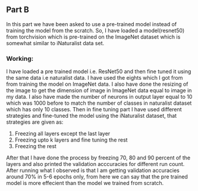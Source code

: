 ## Part B

In this part we have been asked to use a pre-trained model instead of training the model from the scratch. So, I have loaded a model(resnet50) from torchvision which is pre-trained on the ImageNet dataset which is somewhat similar to iNaturalist data set.

### Working:
I have loaded a pre trained model i.e. ResNet50 and then fine tuned it using the same data i.e naturalist data. I have used the eights which I got from from training the model on ImageNet data. I also have done the resizing of the image to get the dimension of image in ImageNet data equal to image in my data. I also have made the number of neurons in output layer equal to 10 which was 1000 before to match the number of classes in naturalist dataset which has only 10 classes. Then in fine tuning part I have used different strategies and fine-tuned the model using the iNaturalist dataset, that strategies are given as:
1. Freezing all layers except the last layer
2. Freezing upto k layers and fine tuning the rest
3. Freezing the rest

After that I have done the process by freezing 70, 80 and 90 percent of the layers and also printed the validation acccuracies for different run count. After running what I observed is that I am getting validation accuracies around 70% in 5-6 epochs only, from here we can say that the pre trained model is more effecient than the model we trained from scratch.

